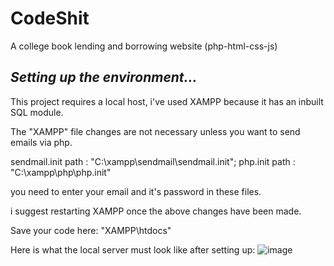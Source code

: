 # CodeShit
A college book lending and borrowing website
(php-html-css-js)

## *Setting up the environment...*
This project requires a local host, i've used XAMPP because it has an inbuilt SQL module.


The "XAMPP" file changes are not necessary unless you want to send emails via php. 

sendmail.init path : "C:\xampp\sendmail\sendmail.init";
php.init path : "C:\xampp\php\php.init"

you need to enter your email and it's password in these files.

i suggest restarting XAMPP once the above changes have been made. 

Save your code here: "XAMPP\htdocs" 


Here is what the local server must look like after setting up:
![image](https://user-images.githubusercontent.com/60109857/114347020-f6490880-9b81-11eb-8425-a0f99e19f57b.png)

